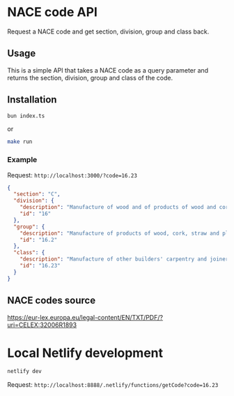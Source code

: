 # NACE code API

Request a NACE code and get section, division, group and class back.

## Usage

This is a simple API that takes a NACE code as a query parameter and returns the section, division, group and class of the code.

## Installation

```bash
bun index.ts
```

or

```bash
make run
```

### Example

Request: `http://localhost:3000/?code=16.23`

```json
{
  "section": "C",
  "division": {
    "description": "Manufacture of wood and of products of wood and cork, except furniture; manufacture of articles of straw and plaiting materials",
    "id": "16"
  },
  "group": {
    "description": "Manufacture of products of wood, cork, straw and plaiting materials",
    "id": "16.2"
  },
  "class": {
    "description": "Manufacture of other builders' carpentry and joinery",
    "id": "16.23"
  }
}
```

## NACE codes source

https://eur-lex.europa.eu/legal-content/EN/TXT/PDF/?uri=CELEX:32006R1893

# Local Netlify development

```bash
netlify dev
```

Request: `http://localhost:8888/.netlify/functions/getCode?code=16.23`
